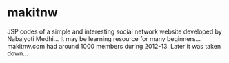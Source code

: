 # makitnw
JSP codes of a simple and interesting social network website developed by Nabajyoti Medhi... It may be learning resource for many beginners... makitnw.com had around 1000 members during 2012-13. Later it was taken down...
